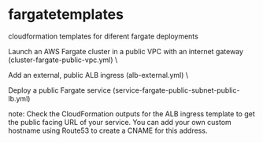 # fargatetemplates
cloudformation templates for diferent fargate deployments


Launch an AWS Fargate cluster in a public VPC with an internet gateway 
(cluster-fargate-public-vpc.yml) \

Add an external, public ALB ingress
(alb-external.yml) \

Deploy a public Fargate service
(service-fargate-public-subnet-public-lb.yml)


note: Check the CloudFormation outputs for the ALB ingress template to get the public facing URL of your service. You can add your own custom hostname using Route53 to create a CNAME for this address.
